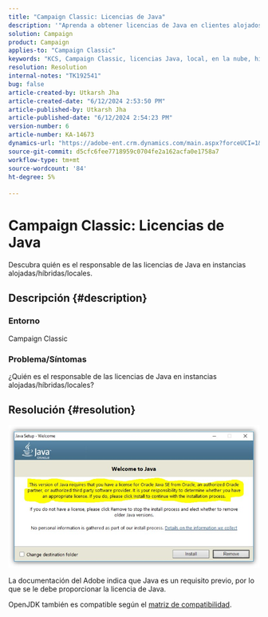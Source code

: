 ```yaml
---
title: "Campaign Classic: Licencias de Java"
description: '"Aprenda a obtener licencias de Java en clientes alojados/híbridos/locales".'
solution: Campaign
product: Campaign
applies-to: "Campaign Classic"
keywords: "KCS, Campaign Classic, licencias Java, local, en la nube, híbrido"
resolution: Resolution
internal-notes: "TK192541"
bug: false
article-created-by: Utkarsh Jha
article-created-date: "6/12/2024 2:53:50 PM"
article-published-by: Utkarsh Jha
article-published-date: "6/12/2024 2:54:23 PM"
version-number: 6
article-number: KA-14673
dynamics-url: "https://adobe-ent.crm.dynamics.com/main.aspx?forceUCI=1&pagetype=entityrecord&etn=knowledgearticle&id=c0785590-cb28-ef11-840a-00224808decd"
source-git-commit: d5cfc6fee7718959c0704fe2a162acfa0e1758a7
workflow-type: tm+mt
source-wordcount: '84'
ht-degree: 5%

---
```


# Campaign Classic: Licencias de Java


Descubra quién es el responsable de las licencias de Java en instancias alojadas/híbridas/locales.

## Descripción {#description}


### Entorno

Campaign Classic

### Problema/Síntomas

¿Quién es el responsable de las licencias de Java en instancias alojadas/híbridas/locales?


## Resolución {#resolution}


![](assets/5ccf7221-f327-ef11-840b-6045bd0065b6.png)

La documentación del Adobe indica que Java es un requisito previo, por lo que se le debe proporcionar la licencia de Java.

OpenJDK también es compatible según el [matriz de compatibilidad](https://experienceleague.adobe.com/docs/campaign-classic/using/release-notes/compatibility-matrix.html).
